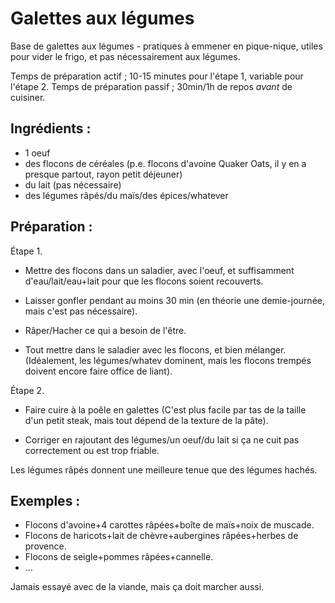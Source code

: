Galettes aux légumes
====================

Base de galettes aux légumes - pratiques à emmener en pique-nique, utiles pour vider le frigo, et pas nécessairement aux légumes.

Temps de préparation actif ; 10-15 minutes pour l'étape 1, variable pour l'étape 2. 
Temps de préparation passif ; 30min/1h de repos *avant* de cuisiner.

Ingrédients :
-------------

- 1 oeuf
- des flocons de céréales (p.e. flocons d'avoine Quaker Oats, il y en a presque partout, rayon petit déjeuner)
- du lait (pas nécessaire)
- des légumes râpés/du maïs/des épices/whatever

Préparation :
-------------

Étape 1.

* Mettre des flocons dans un saladier, avec l'oeuf, et suffisamment d'eau/lait/eau+lait pour que les flocons soient recouverts.

* Laisser gonfler pendant au moins 30 min (en théorie une demie-journée, mais c'est pas nécessaire). 

* Râper/Hacher ce qui a besoin de l'être.

* Tout mettre dans le saladier avec les flocons, et bien mélanger. (Idéalement, les légumes/whatev dominent, mais les flocons trempés doivent encore faire office de liant).

Étape 2.

* Faire cuire à la poêle en galettes (C'est plus facile par tas de la taille d'un petit steak, mais tout dépend de la texture de la pâte).

* Corriger en rajoutant des légumes/un oeuf/du lait si ça ne cuit pas correctement ou est trop friable.

Les légumes râpés donnent une meilleure tenue que des légumes hachés.

Exemples :
----------

* Flocons d'avoine+4 carottes râpées+boîte de maïs+noix de muscade.
* Flocons de haricots+lait de chèvre+aubergines râpées+herbes de provence.
* Flocons de seigle+pommes râpées+cannelle.
* ... 

Jamais essayé avec de la viande, mais ça doit marcher aussi.

